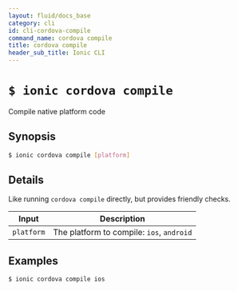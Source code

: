 ```yaml
---
layout: fluid/docs_base
category: cli
id: cli-cordova-compile
command_name: cordova compile
title: cordova compile
header_sub_title: Ionic CLI
---
```


# `$ ionic cordova compile`

Compile native platform code
## Synopsis

```bash
$ ionic cordova compile [platform]
```
  
## Details

Like running `cordova compile` directly, but provides friendly checks.


Input | Description
----- | ----------
`platform` | The platform to compile: `ios`, `android`




## Examples

```bash
$ ionic cordova compile ios
```
